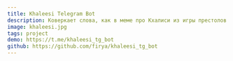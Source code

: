 ```yaml
---
title: Khaleesi Telegram Bot
description: Коверкает слова, как в меме про Кхалиси из игры престолов
image: khaleesi.jpg
tags: project
demo: https://t.me/khaleesi_tg_bot
github: https://github.com/firya/khaleesi_tg_bot
---
```

